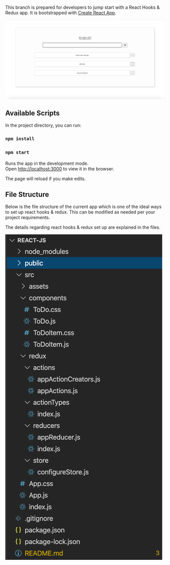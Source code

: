 This branch is prepared for developers to jump start with a React Hooks & Redux app. It is bootstrapped with [Create React App](https://github.com/facebook/create-react-app).

![alt text](https://github.com/olee2002/react-hooks-redux/blob/react-hooks-redux/public/todolist.png)

## Available Scripts

In the project directory, you can run:

### `npm install`

### `npm start`

Runs the app in the development mode.<br>
Open [http://localhost:3000](http://localhost:3000) to view it in the browser.

The page will reload if you make edits.<br>

## File Structure

Below is the file structure of the current app which is one of the ideal ways to set up react hooks & redux. This can be modified as needed per your project requirements.

The details regarding react hooks & redux set up are explained in the files.

![alt text](https://github.com/olee2002/react-hooks-redux/blob/react-hooks-redux/public/file-structure.png)